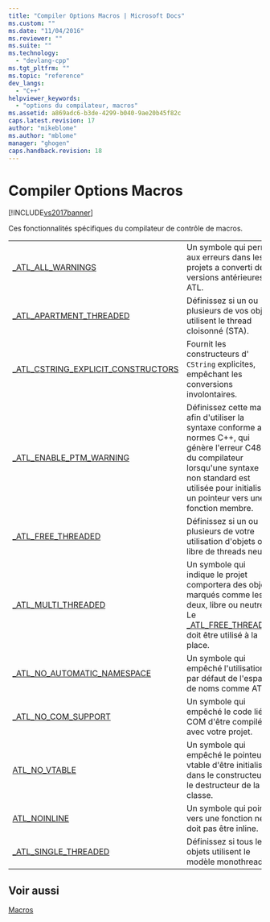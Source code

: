 ```yaml
---
title: "Compiler Options Macros | Microsoft Docs"
ms.custom: ""
ms.date: "11/04/2016"
ms.reviewer: ""
ms.suite: ""
ms.technology: 
  - "devlang-cpp"
ms.tgt_pltfrm: ""
ms.topic: "reference"
dev_langs: 
  - "C++"
helpviewer_keywords: 
  - "options du compilateur, macros"
ms.assetid: a869adc6-b3de-4299-b040-9ae20b45f82c
caps.latest.revision: 17
author: "mikeblome"
ms.author: "mblome"
manager: "ghogen"
caps.handback.revision: 18
---
```

# Compiler Options Macros
[!INCLUDE[vs2017banner](../../assembler/inline/includes/vs2017banner.md)]

Ces fonctionnalités spécifiques du compilateur de contrôle de macros.  
  
|||  
|-|-|  
|[\_ATL\_ALL\_WARNINGS](../Topic/_ATL_ALL_WARNINGS.md)|Un symbole qui permet aux erreurs dans les projets a converti des versions antérieures ATL.|  
|[\_ATL\_APARTMENT\_THREADED](../Topic/_ATL_APARTMENT_THREADED.md)|Définissez si un ou plusieurs de vos objets utilisent le thread cloisonné \(STA\).|  
|[\_ATL\_CSTRING\_EXPLICIT\_CONSTRUCTORS](../Topic/_ATL_CSTRING_EXPLICIT_CONSTRUCTORS.md)|Fournit les constructeurs d' `CString` explicites, empêchant les conversions involontaires.|  
|[\_ATL\_ENABLE\_PTM\_WARNING](../Topic/_ATL_ENABLE_PTM_WARNING.md)|Définissez cette macro afin d'utiliser la syntaxe conforme aux normes C\+\+, qui génère l'erreur C4867 du compilateur lorsqu'une syntaxe non standard est utilisée pour initialiser un pointeur vers une fonction membre.|  
|[\_ATL\_FREE\_THREADED](../Topic/_ATL_FREE_THREADED.md)|Définissez si un ou plusieurs de votre utilisation d'objets ou libre de threads neutre.|  
|[\_ATL\_MULTI\_THREADED](../Topic/_ATL_MULTI_THREADED.md)|Un symbole qui indique le projet comportera des objets marqués comme les deux, libre ou neutre.  Le [\_ATL\_FREE\_THREADED](../Topic/_ATL_FREE_THREADED.md) doit être utilisé à la place.|  
|[\_ATL\_NO\_AUTOMATIC\_NAMESPACE](../Topic/_ATL_NO_AUTOMATIC_NAMESPACE.md)|Un symbole qui empêché l'utilisation par défaut de l'espace de noms comme ATL.|  
|[\_ATL\_NO\_COM\_SUPPORT](../Topic/_ATL_NO_COM_SUPPORT.md)|Un symbole qui empêché le code lié au COM d'être compilé avec votre projet.|  
|[ATL\_NO\_VTABLE](../Topic/ATL_NO_VTABLE.md)|Un symbole qui empêché le pointeur vtable d'être initialisé dans le constructeur et le destructeur de la classe.|  
|[ATL\_NOINLINE](../Topic/ATL_NOINLINE.md)|Un symbole qui pointe vers une fonction ne doit pas être inline.|  
|[\_ATL\_SINGLE\_THREADED](../Topic/_ATL_SINGLE_THREADED.md)|Définissez si tous les objets utilisent le modèle monothread.|  
  
## Voir aussi  
 [Macros](../../atl/reference/atl-macros.md)